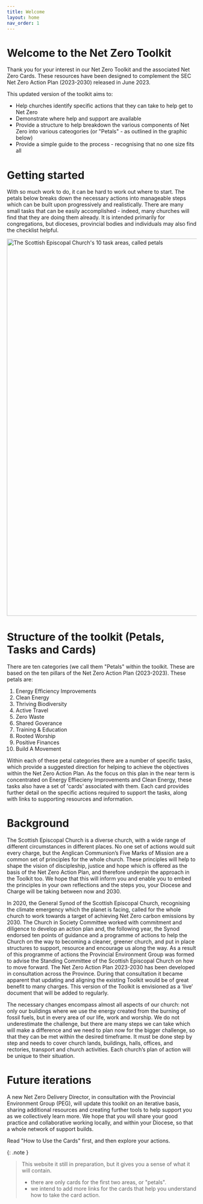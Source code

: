 ```yaml
---
title: Welcome
layout: home
nav_order: 1
---
```


# Welcome to the Net Zero Toolkit
Thank you for your interest in our Net Zero Toolkit and the associated Net Zero Cards. These resources have been designed to complement the SEC Net Zero Action Plan (2023-2030) released in June 2023.

This updated version of the toolkit aims to:
-  Help churches identify specific actions that they can take to help get to Net Zero
-  Demonstrate where help and support are available
-  Provide a structure to help breakdown the various components of Net Zero into various cateogories (or "Petals" - as outlined in the graphic below)
-  Provide a simple guide to the process - recognising that no one size fits all

# Getting started
With so much work to do, it can be hard to work out where to start. The petals below breaks down the necessary actions into manageable steps which can be built upon progressively and realistically. There are many small tasks that can be easily accomplished - indeed, many churches will find that they are doing them already. It is intended primarily for congregations, but dioceses, provincial bodies and individuals may also find the checklist helpful. 

<img alt-text=' ' src='{{"/graphics/NetZeroActionPlan10petals.jpg" | relative_url}}'  alt="The Scottish Episcopal Church's 10 task areas, called petals" width="1000px">

# Structure of the toolkit (Petals, Tasks and Cards)
There are ten categories (we call them "Petals" within the toolkit. These are based on the ten pillars of the Net Zero Action Plan (2023-2023). These petals are:
  1. Energy Efficiency Improvements
  2. Clean Energy
  3. Thriving Biodiversity
  4. Active Travel
  5. Zero Waste
  6. Shared Goverance
  7. Training & Education
  8. Rooted Worship
  9. Positive Finances
  10. Build A Movement

Within each of these petal categories there are a number of specific tasks, which provide a suggested direction for helping to achieve the objectives within the Net Zero Action Plan. As the focus on this plan in the near term is concentrated on Energy Effiecieny Improvements and Clean Energy, these tasks also have a set of 'cards' associated with them. Each card provides further detail on the specific actions required to support the tasks, along with links to supporting resources and information.

# Background 
The Scottish Episcopal Church is a diverse church, with a wide range of different circumstances in different places. No one set of actions would suit every charge, but the Anglican Communion’s Five Marks of Mission are a common set of principles for the whole church. These principles will help to shape the vision of discipleship, justice and hope which is offered as the basis of the Net Zero Action Plan, and therefore underpin the approach in the Toolkit too. We hope that this will inform you and enable you to embed the principles in your own reflections and the steps you, your Diocese and Charge will be taking between now and 2030.

In 2020, the General Synod of the Scottish Episcopal Church, recognising the climate emergency which the planet is facing, called for the whole church to work towards a target of achieving Net Zero carbon emissions by 2030. The Church in Society Committee worked with commitment and diligence to develop an action plan and, the following year, the Synod endorsed ten points of guidance and a programme of actions to help the Church on the way to becoming a cleaner, greener church, and put in place structures to support, resource and encourage us along the way. As a result of this programme of actions the Provincial Environment Group was formed to advise the Standing Committee of the Scottish Episcopal Church on how to move forward. The Net Zero Action Plan 2023-2030 has been developed in consultation across the Province. During that consultation it became apparent that updating and aligning the existing Toolkit would be of great benefit to many charges. This version of the Toolkit is envisioned as a ‘live’ document that will be added to regularly.



The necessary changes encompass almost all aspects of our church: not only our buildings where we use the energy created from the burning of fossil fuels, but in every area of our life, work and worship. We do not underestimate the challenge, but there are many steps we can take which will make a difference and we need to plan now for the bigger challenge, so that they can be met within the desired timeframe. It must be done step by step and needs to cover church lands, buildings, halls, offices, and rectories, transport and church activities. Each church’s plan of action will be unique to their situation.



# Future iterations
A new Net Zero Delivery Director, in consultation with the Provincial Environment Group (PEG), will update this toolkit on an iterative basis, sharing additional resources and creating further tools to help support you as we collectively learn more. We hope that you will share your good practice and collaborative working locally, and within your Diocese, so that a whole network of support builds.





Read "How to Use the Cards" first, and then explore your actions.

{: .note }

> This website it still in preparation, but it gives you a sense of what it will contain.
> 
> - there are only cards for the first two areas, or "petals".   
> - we intend to add more links for the cards that help you understand how to take the card action.


